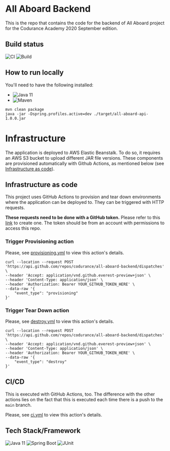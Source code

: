 # All Aboard Backend
This is the repo that contains the code for the backend of All Aboard project for the Codurance Academy 2020 September edition.

## Build status
![CI](https://github.com/codurance/all-aboard-backend/workflows/All%20aboard%20API%20-%20CI/badge.svg?branch=main)
![Build](https://github.com/codurance/all-aboard-backend/workflows/All%20aboard%20API%20-%20CD/badge.svg)

## How to run locally
You'll need to have the following installed:
- ![Java 11](https://img.shields.io/badge/Java-JDK11-blue)
- ![Maven](https://img.shields.io/badge/maven-v3.6.0-blue)

```shell script
mvn clean package
java -jar -Dspring.profiles.active=dev ./target/all-aboard-api-1.0.0.jar
```

# Infrastructure
The application is deployed to AWS Elastic Beanstalk. To do so, it requires an AWS S3 bucket to upload different JAR file versions. These components are provisioned automatically with Github Actions, as mentioned below (see [Infrastructure as code](#infrastructure-as-code)).

## Infrastructure as code
This project uses GitHub Actions to provision and tear down environments where the application can be deployed to.
They can be triggered with HTTP requests.
 
**These requests need to be done with a GitHub token.**  Please refer to this [link](https://docs.github.com/en/free-pro-team@latest/github/authenticating-to-github/creating-a-personal-access-token) to create one. The token should be from an account with permissions to access this repo.
 
### Trigger Provisioning action
Please, see [provisioning.yml](./.github/workflows/provisioning.yml) to view this action's details.
```shell script
curl --location --request POST 'https://api.github.com/repos/codurance/all-aboard-backend/dispatches' \
--header 'Accept: application/vnd.github.everest-preview+json' \
--header 'Content-Type: application/json' \
--header 'Authorization: Bearer YOUR_GITHUB_TOKEN_HERE' \
--data-raw '{
    "event_type": "provisioning"
}'
```

### Trigger Tear Down action
Please, see [destroy.yml](./.github/workflows/destroy.yml) to view this action's details.

```shell script
curl --location --request POST 'https://api.github.com/repos/codurance/all-aboard-backend/dispatches' \
--header 'Accept: application/vnd.github.everest-preview+json' \
--header 'Content-Type: application/json' \
--header 'Authorization: Bearer YOUR_GITHUB_TOKEN_HERE' \
--data-raw '{
    "event_type": "destroy"
}'
```

## CI/CD
This is executed with GitHub Actions, too. The difference with the other actions lies on the fact that this is executed each time there is a push to the `main` branch.

Please, see [ci.yml](./.github/workflows/ci.yml) to view this action's details.

## Tech Stack/Framework
![Java 11](https://img.shields.io/badge/Java-JDK11-blue) ![Spring Boot](https://img.shields.io/badge/Spring%20Boot-2.4.0-blue) ![JUnit](https://img.shields.io/badge/JUnit-5.7.0-blue)
